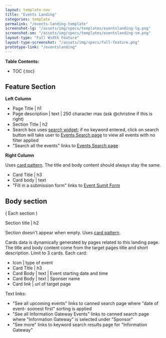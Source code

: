 ```yaml
---
layout: template-nav
title: "Events Landing"
categories: template
permalink: "/events-landing-template"
screenshot-lg: "/assets/img/specs/templates/eventslanding-lg.png"
screenshot-sm: "/assets/img/specs/templates/eventslanding-sm.png"
layout-type: "Full Width Feature"
layout-type-screenshot: "/assets/img/specs/full-feature.png"
prototype-link: "/eventslanding"
---
```


__Table Contents:__
* TOC
{:toc}

## Feature Section

**Left Column**
- Page Title | h1
- Page description | text | 250 character max (ask @christine if this is right)
- Section Title | h2
- Search box uses [search widget](/search-widget); if no keyword entered, click on search button will take user to <a href="events-search.md">Events Search page</a> to view all events with no filter applied 
- "Search all the events" links to <a href="events-search.md">Events Search page</a>

**Right Column**

Uses [card pattern](/card).
The title and body content should always stay the same.
- Card Title | h3
- Card body | text 
- "Fill in a submission form" links to <a href="event-submit-form.md">Event Sumit Form</a>



## Body section
( Each section )

Section title | h2

Section doesn't appear when empty. Uses [card pattern](/card).

Cards data is dynamically generated by pages related to this landing page. The title and body content come from the target pages title and short description. Limit to 3 cards.
Each card:
- Icon | type of event 
- Card Title | h3
- Card Body | text | Event starting date and time
- Card Body | text | Sponser name
- Card link | url of target page 

Text links:

- "See all upcoming events" links to canned search page where "date of event- soonest first" sorting is applied 
- "See all Information Gateway Events" links to canned search page where "Information Gateway" is selected under "Sponsor"
- "See more" links to keyword search results page for "Information Gateway" 
